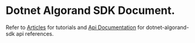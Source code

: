 # Dotnet Algorand SDK Document.
Refer to [Articles](articles/intro.md) for tutorials and [Api Documentation](api/index.md) for dotnet-algorand-sdk api references.

